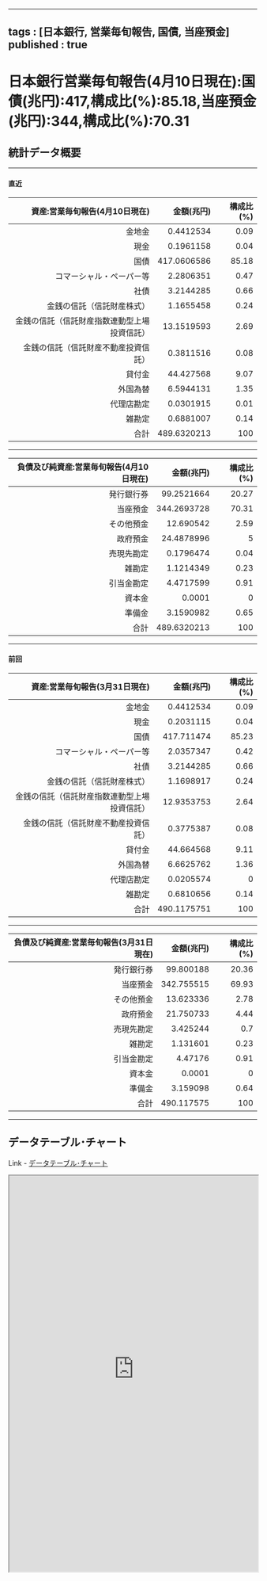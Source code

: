 
--- 
tags : [日本銀行, 営業毎旬報告, 国債, 当座預金] 
published : true
---
# 日本銀行営業毎旬報告(4月10日現在):国債(兆円):417,構成比(%):85.18,当座預金(兆円):344,構成比(%):70.31
## 統計データ概要

***

#### 直近

|               資産:営業毎旬報告(4月10日現在)|  金額(兆円)| 構成比(%)|
|--------------------------------------------:|-----------:|---------:|
|                                       金地金|   0.4412534|      0.09|
|                                         現金|   0.1961158|      0.04|
|                                         国債| 417.0606586|     85.18|
|                     コマーシャル・ペーパー等|   2.2806351|      0.47|
|                                         社債|   3.2144285|      0.66|
|                   金銭の信託（信託財産株式）|   1.1655458|      0.24|
| 金銭の信託（信託財産指数連動型上場投資信託）|  13.1519593|      2.69|
|         金銭の信託（信託財産不動産投資信託）|   0.3811516|      0.08|
|                                       貸付金|   44.427568|      9.07|
|                                     外国為替|   6.5944131|      1.35|
|                                   代理店勘定|   0.0301915|      0.01|
|                                       雑勘定|   0.6881007|      0.14|
|                                         合計| 489.6320213|       100|

***

| 負債及び純資産:営業毎旬報告(4月10日現在)|  金額(兆円)| 構成比(%)|
|----------------------------------------:|-----------:|---------:|
|                               発行銀行券|  99.2521664|     20.27|
|                                 当座預金| 344.2693728|     70.31|
|                               その他預金|   12.690542|      2.59|
|                                 政府預金|  24.4878996|         5|
|                               売現先勘定|   0.1796474|      0.04|
|                                   雑勘定|   1.1214349|      0.23|
|                               引当金勘定|   4.4717599|      0.91|
|                                   資本金|      0.0001|         0|
|                                   準備金|   3.1590982|      0.65|
|                                     合計| 489.6320213|       100|


***

#### 前回




|               資産:営業毎旬報告(3月31日現在)|  金額(兆円)| 構成比(%)|
|--------------------------------------------:|-----------:|---------:|
|                                       金地金|   0.4412534|      0.09|
|                                         現金|   0.2031115|      0.04|
|                                         国債|  417.711474|     85.23|
|                     コマーシャル・ペーパー等|   2.0357347|      0.42|
|                                         社債|   3.2144285|      0.66|
|                   金銭の信託（信託財産株式）|   1.1698917|      0.24|
| 金銭の信託（信託財産指数連動型上場投資信託）|  12.9353753|      2.64|
|         金銭の信託（信託財産不動産投資信託）|   0.3775387|      0.08|
|                                       貸付金|   44.664568|      9.11|
|                                     外国為替|   6.6625762|      1.36|
|                                   代理店勘定|   0.0205574|         0|
|                                       雑勘定|   0.6810656|      0.14|
|                                         合計| 490.1175751|       100|

***

| 負債及び純資産:営業毎旬報告(3月31日現在)| 金額(兆円)| 構成比(%)|
|----------------------------------------:|----------:|---------:|
|                               発行銀行券|  99.800188|     20.36|
|                                 当座預金| 342.755515|     69.93|
|                               その他預金|  13.623336|      2.78|
|                                 政府預金|  21.750733|      4.44|
|                               売現先勘定|   3.425244|       0.7|
|                                   雑勘定|   1.131601|      0.23|
|                               引当金勘定|    4.47176|      0.91|
|                                   資本金|     0.0001|         0|
|                                   準備金|   3.159098|      0.64|
|                                     合計| 490.117575|       100|

***

## データテーブル･チャート
Link - [データテーブル･チャート](http://knowledgevault.saecanet.com/charts/am-consulting.co.jp-BankOfJapanAccounts.html)
<iframe src="http://knowledgevault.saecanet.com/charts/am-consulting.co.jp-BankOfJapanAccounts.html" width="100%" height="800px"></iframe>
